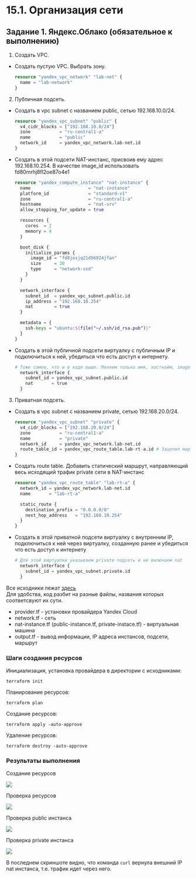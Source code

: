 # 15.1. Организация сети  

## Задание 1. Яндекс.Облако (обязательное к выполнению)

1. Создать VPC.
- Создать пустую VPC. Выбрать зону.
  ```terraform
  resource "yandex_vpc_network" "lab-net" {
    name = "lab-network"
  }
  ```
2. Публичная подсеть.
- Создать в vpc subnet с названием public, сетью 192.168.10.0/24.
  ```terraform
  resource "yandex_vpc_subnet" "public" {
    v4_cidr_blocks = ["192.168.10.0/24"]
    zone           = "ru-central1-a"
    name           = "public"
    network_id     = yandex_vpc_network.lab-net.id
  }
  ```
- Создать в этой подсети NAT-инстанс, присвоив ему адрес 192.168.10.254. В качестве image_id использовать fd80mrhj8fl2oe87o4e1
  ```terraform
  resource "yandex_compute_instance" "nat-instance" {
    name                      = "nat-instance"
    platform_id               = "standard-v1"
    zone                      = "ru-central1-a"
    hostname                  = "nat-srv"
    allow_stopping_for_update = true
  
    resources {
      cores  = 2
      memory = 4
    }
  
    boot_disk {
      initialize_params {
        image_id = "fd8josjq21d56924jfan"
        size     = 30
        type     = "network-ssd"
      }
    }
  
    network_interface {
      subnet_id  = yandex_vpc_subnet.public.id
      ip_address = "192.168.10.254"
      nat        = true
    }
  
    metadata = {
      ssh-keys = "ubuntu:${file("~/.ssh/id_rsa.pub")}"
    }
  }
  ```
- Создать в этой публичной подсети виртуалку с публичным IP и подключиться к ней, убедиться что есть доступ к интернету.
  ```terraform
  # Тоже самое, что и в коде выше. Меняем только имя, хостнайм, image_id, а внутренний айпи назначится автоматически
    network_interface {
      subnet_id = yandex_vpc_subnet.public.id
      nat       = true
    }
  ```
3. Приватная подсеть.
- Создать в vpc subnet с названием private, сетью 192.168.20.0/24.
  ```terraform
  resource "yandex_vpc_subnet" "private" {
    v4_cidr_blocks = ["192.168.20.0/24"]
    zone           = "ru-central1-a"
    name           = "private"
    network_id     = yandex_vpc_network.lab-net.id
    route_table_id = yandex_vpc_route_table.lab-rt-a.id # Зацепил маршрут указнный ниже
  }
  ```
- Создать route table. Добавить статический маршрут, направляющий весь исходящий трафик private сети в NAT-инстанс
  ```terraform
  resource "yandex_vpc_route_table" "lab-rt-a" {
    network_id = yandex_vpc_network.lab-net.id
    name       = "lab-rt-a"
  
    static_route {
      destination_prefix = "0.0.0.0/0"
      next_hop_address   = "192.168.10.254"
    }
  }
  ```
- Создать в этой приватной подсети виртуалку с внутренним IP, подключиться к ней через виртуалку, созданную ранее и убедиться что есть доступ к интернету
  ```terraform
  # Для этой виртуалки указываем private подсеть и не включаем nat
    network_interface {
      subnet_id = yandex_vpc_subnet.private.id
    }
  ```

Все исходники лежат [здесь](src)  
Для удобства, код разбит на разные файлы, названия которых соответсвуют их сути.  
- provider.tf - установки провайдера Yandex Cloud
- network.tf - сеть
- nat-instance.tf (public-instance.tf, private-instace.tf) - виртуальная машина
- output.tf - вывод информации, IP адреса инстансов, подсети, маршрут  

### Шаги создания ресурсов  
Инициализация, установка провайдера в директории с исходниками:  
```shell
terraform init
```
Планирование ресурсов:  
```shell
terraform plan
```
Создание ресурсов:  
```shell
terraform apply -auto-approve
```
Удаление ресурсов:  
```shell
terraform destroy -auto-approve
```
### Результаты выполнения  

Создание ресурсов  

![](img/apply.png)  

Проверка ресурсов  

![](img/yc_list.png)  

Проверка public инстанса  

![](img/public_instance.png)  

Проверка private инстанса  

![](img/private_instance.png)  

В последнем скриншоте видно, что команда `curl` вернула внешний IP nat инстанса, т.е. трафик идет через него.  
